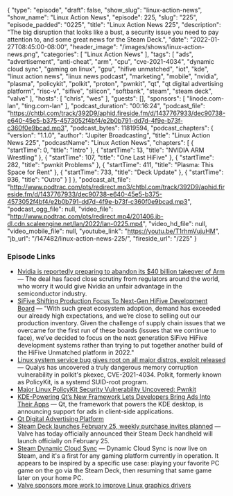 {
  "type": "episode",
  "draft": false,
  "show_slug": "linux-action-news",
  "show_name": "Linux Action News",
  "episode": 225,
  "slug": "225",
  "episode_padded": "0225",
  "title": "Linux Action News 225",
  "description": "The big disruption that looks like a bust, a security issue you need to pay attention to, and some great news for the Steam Deck.",
  "date": "2022-01-27T08:45:00-08:00",
  "header_image": "/images/shows/linux-action-news.png",
  "categories": [
    "Linux Action News"
  ],
  "tags": [
    "ads",
    "advertisement",
    "anti-cheat",
    "arm",
    "cpu",
    "cve-2021-4034",
    "dynamic cloud sync",
    "gaming on linux",
    "gpu",
    "hifive unmatched",
    "iot",
    "kde",
    "linux action news",
    "linux news podcast",
    "marketing",
    "mobile",
    "nvidia",
    "plasma",
    "policykit",
    "polkit",
    "proton",
    "pwnkit",
    "qt",
    "qt digital advertising platform",
    "risc-v",
    "sifive",
    "silicon",
    "softbank",
    "steam",
    "steam deck",
    "valve"
  ],
  "hosts": [
    "chris",
    "wes"
  ],
  "guests": [],
  "sponsors": [
    "linode.com-lan",
    "ting.com-lan"
  ],
  "podcast_duration": "00:16:24",
  "podcast_file": "https://chtbl.com/track/392D9/aphid.fireside.fm/d/1437767933/dec90738-e640-45e5-b375-4573052f4bf4/e2b0b791-dd7d-4f9e-b73f-c360f0e9bcad.mp3",
  "podcast_bytes": 11819594,
  "podcast_chapters": {
    "version": "1.1.0",
    "author": "Jupiter Broadcasting",
    "title": "Linux Action News 225",
    "podcastName": "Linux Action News",
    "chapters": [
      {
        "startTime": 0,
        "title": "Intro"
      },
      {
        "startTime": 13,
        "title": "NVIDIA ARM Wrestling"
      },
      {
        "startTime": 107,
        "title": "One Last HiFive"
      },
      {
        "startTime": 282,
        "title": "pwnkit Problems"
      },
      {
        "startTime": 411,
        "title": "Plasma: This Space for Rent"
      },
      {
        "startTime": 733,
        "title": "Deck Update"
      },
      {
        "startTime": 936,
        "title": "Outro"
      }
    ]
  },
  "podcast_alt_file": "http://www.podtrac.com/pts/redirect.mp3/chtbl.com/track/392D9/aphid.fireside.fm/d/1437767933/dec90738-e640-45e5-b375-4573052f4bf4/e2b0b791-dd7d-4f9e-b73f-c360f0e9bcad.mp3",
  "podcast_ogg_file": null,
  "video_file": "http://www.podtrac.com/pts/redirect.mp4/201406.jb-dl.cdn.scaleengine.net/lan/2022/lan-0225.mp4",
  "video_hd_file": null,
  "video_mobile_file": null,
  "youtube_link": "https://youtu.be/T1rhmVujuHM",
  "jb_url": "/147482/linux-action-news-225/",
  "fireside_url": "/225"
}


### Episode Links

  * [Nvidia is reportedly preparing to abandon its $40 billion takeover of Arm](https://www.cnbc.com/2022/01/25/nvidia-preparing-to-abandon-arm-takeover-bloomberg-reports.html "Nvidia is reportedly preparing to abandon its $40 billion takeover of Arm") — The deal has faced close scrutiny from regulators around the world, who worry it would give Nvidia an unfair advantage in the semiconductor industry.
  * [SiFive Shifting Production Focus To Next-Gen HiFive Development Board](https://www.phoronix.com/scan.php?page=news_item&px=SiFive-2022-Focus "SiFive Shifting Production Focus To Next-Gen HiFive Development Board") — "With such great ecosystem adoption, demand has exceeded our already high expectations, and we’re close to selling out our production inventory. Given the challenge of supply chain issues that we overcame for the first run of these boards (issues that we continue to face), we’ve decided to focus on the next generation SiFive HiFive development systems rather than trying to put together another build of the HiFive Unmatched platform in 2022."
  * [Linux system service bug gives root on all major distros, exploit released](https://www.bleepingcomputer.com/news/security/linux-system-service-bug-gives-root-on-all-major-distros-exploit-released/ "Linux system service bug gives root on all major distros, exploit released") — Qualys has uncovered a truly dangerous memory corruption vulnerability in polkit's pkexec, CVE-2021-4034. Polkit, formerly known as PolicyKit, is a systemd SUID-root program. 
  * [Major Linux PolicyKit Security Vulnerability Uncovered: Pwnkit](https://linux.slashdot.org/story/22/01/25/2259214/major-linux-policykit-security-vulnerability-uncovered-pwnkit "Major Linux PolicyKit Security Vulnerability Uncovered: Pwnkit")
  * [KDE-Powering Qt’s New Framework Lets Developers Bring Ads Into Their Apps](https://www.neowin.net/news/ads-may-be-coming-to-kde-the-popular-linux-desktop/ "KDE-Powering Qt’s New Framework Lets Developers Bring Ads Into Their Apps") — Qt, the framework that powers the KDE desktop, is announcing support for ads in client-side applications.
  * [Qt Digital Advertising Platform](https://www.qt.io/product/digital-advertising "Qt Digital Advertising Platform")
  * [Steam Deck launches February 25, weekly purchase invites planned](https://www.gamingonlinux.com/2022/01/steam-deck-launches-february-25/ "Steam Deck launches February 25, weekly purchase invites planned") — Valve has today officially announced their Steam Deck handheld will launch officially on February 25.
  * [Steam Dynamic Cloud Sync](https://steamcommunity.com/groups/steamworks/announcements/detail/3142949576401813670 "Steam Dynamic Cloud Sync") — Dynamic Cloud Sync is now live on Steam, and it's a first for any gaming platform currently in operation. It appears to be inspired by a specific use case: playing your favorite PC game on the go via the Steam Deck, then resuming that same game later on your home PC.
  * [Valve sponsors more work to improve Linux graphics drivers](https://www.gamingonlinux.com/2022/01/valve-sponsors-more-work-to-improve-linux-graphics-drivers/ "Valve sponsors more work to improve Linux graphics drivers")


